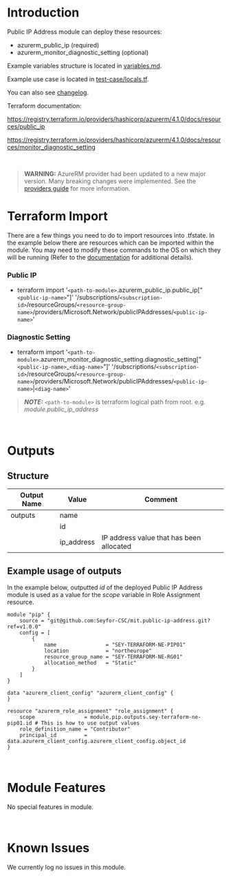 # Introduction
Public IP Address module can deploy these resources:
* azurerm_public_ip (required)
* azurerm_monitor_diagnostic_setting (optional)

Example variables structure is located in [variables.md](variables.md).

Example use case is located in [test-case/locals.tf](test-case/locals.tf).

You can also see [changelog](CHANGELOG.md).

Terraform documentation:

https://registry.terraform.io/providers/hashicorp/azurerm/4.1.0/docs/resources/public_ip

https://registry.terraform.io/providers/hashicorp/azurerm/4.1.0/docs/resources/monitor_diagnostic_setting

&nbsp;

> **WARNING:** AzureRM provider had been updated to a new major version. Many breaking changes were implemented. See the [providers guide](https://registry.terraform.io/providers/hashicorp/azurerm/latest/docs/guides/4.0-upgrade-guide) for more information.

# Terraform Import
There are a few things you need to do to import resources into .tfstate. In the example below there are resources which can be imported within the module. You may need to modify these commands to the OS on which they will be running (Refer to the [documentation](https://developer.hashicorp.com/terraform/cli/commands/import#example-import-into-resource-configured-with-for_each) for additional details).
### Public IP
* terraform import '`<path-to-module>`.azurerm_public_ip.public_ip["`<public-ip-name>`"]' '/subscriptions/`<subscription-id>`/resourceGroups/`<resource-group-name>`/providers/Microsoft.Network/publicIPAddresses/`<public-ip-name>`'
### Diagnostic Setting
* terraform import '`<path-to-module>`.azurerm_monitor_diagnostic_setting.diagnostic_setting["`<public-ip-name>`_`<diag-name>`"]' '/subscriptions/`<subscription-id>`/resourceGroups/`<resource-group-name>`/providers/Microsoft.Network/publicIPAddresses/`<public-ip-name>`|`<diag-name>`'

 > **_NOTE:_** `<path-to-module>` is terraform logical path from root. e.g. _module.public\_ip\_address_

&nbsp;

# Outputs
## Structure

| Output Name | Value      | Comment                                  |
| ----------- | ---------- | ---------------------------------------- |
| outputs     | name       |                                          |
|             | id         |                                          |
|             | ip_address | IP address value that has been allocated |


## Example usage of outputs
In the example below, outputted _id_ of the deployed Public IP Address module is used as a value for the _scope_ variable in Role Assignment resource.
```
module "pip" {
    source = "git@github.com:Seyfor-CSC/mit.public-ip-address.git?ref=v1.0.0"
    config = [
        {
            name                = "SEY-TERRAFORM-NE-PIP01"
            location            = "northeurope"
            resource_group_name = "SEY-TERRAFORM-NE-RG01"
            allocation_method   = "Static"
        }
    ]
}

data "azurerm_client_config" "azurerm_client_config" {
}

resource "azurerm_role_assignment" "role_assignment" {
    scope                = module.pip.outputs.sey-terraform-ne-pip01.id # This is how to use output values
    role_definition_name = "Contributor"
    principal_id         = data.azurerm_client_config.azurerm_client_config.object_id
}
```

&nbsp;

# Module Features
No special features in module.

&nbsp;

# Known Issues
We currently log no issues in this module.